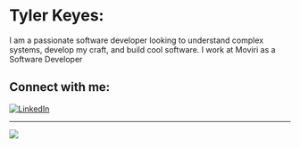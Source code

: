 # Tyler Keyes:
I am a passionate software developer looking to understand complex systems, develop my craft, and build cool software.
I work at Moviri as a Software Developer

<!--## 🌐 Socials:-->
## Connect with me:
[![LinkedIn](https://img.shields.io/badge/LinkedIn-%230077B5.svg?logo=linkedin&logoColor=white)](https://www.linkedin.com/in/tyler-keyes-software-engineer/) 

<!--# 💻 Tech Stack:-->
<!--
![C](https://img.shields.io/badge/c-%2300599C.svg?style=for-the-badge&logo=c&logoColor=white) ![C++](https://img.shields.io/badge/c++-%2300599C.svg?style=for-the-badge&logo=c%2B%2B&logoColor=white) ![Java](https://img.shields.io/badge/java-%23ED8B00.svg?style=for-the-badge&logo=java&logoColor=white) ![JavaScript](https://img.shields.io/badge/javascript-%23323330.svg?style=for-the-badge&logo=javascript&logoColor=%23F7DF1E) ![Python](https://img.shields.io/badge/python-3670A0?style=for-the-badge&logo=python&logoColor=ffdd54) ![Go](https://img.shields.io/badge/go-%2300ADD8.svg?style=for-the-badge&logo=go&logoColor=white) ![Rust](https://img.shields.io/badge/rust-%23000000.svg?style=for-the-badge&logo=rust&logoColor=white) ![NodeJS](https://img.shields.io/badge/node.js-6DA55F?style=for-the-badge&logo=node.js&logoColor=white) ![MySQL](https://img.shields.io/badge/mysql-%2300f.svg?style=for-the-badge&logo=mysql&logoColor=white) ![Postgres](https://img.shields.io/badge/postgres-%23316192.svg?style=for-the-badge&logo=postgresql&logoColor=white) ![SQLite](https://img.shields.io/badge/sqlite-%2307405e.svg?style=for-the-badge&logo=sqlite&logoColor=white) ![Postman](https://img.shields.io/badge/Postman-FF6C37?style=for-the-badge&logo=postman&logoColor=white)
-->
<!--# 📊 GitHub Stats:
![](https://github-readme-stats.vercel.app/api?username=tylerkeyes&theme=nord&hide_border=false&include_all_commits=true&count_private=false)<br/>
--->
<!--![](https://github-readme-streak-stats.herokuapp.com/?user=tylerkeyes&theme=nord&hide_border=false)<br/>
![](https://github-readme-stats.vercel.app/api/top-langs/?username=tylerkeyes&theme=nord&hide_border=false&include_all_commits=true&count_private=false&layout=compact)
--->
---
[![](https://visitcount.itsvg.in/api?id=tylerkeyes&icon=5&color=1)](https://visitcount.itsvg.in)
